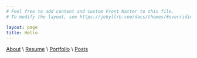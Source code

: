 ```yaml
---
# Feel free to add content and custom Front Matter to this file.
# To modify the layout, see https://jekyllrb.com/docs/themes/#overriding-theme-defaults

layout: page
title: Hello.
---
```


[About](https://kaaii.github.io/about) \\
[Resume](https://kaaii.github.io/resume) \\
[Portfolio](https://kaaii.github.io/portfolio) \\
[Posts](https://kaaii.github.io/blog)

<link rel="shortcut icon" type="image/x-icon" href="favicon.ico">
